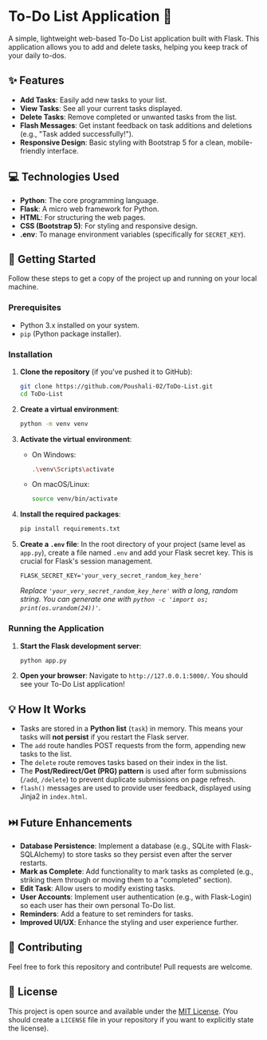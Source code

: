 # To-Do List Application 📝

A simple, lightweight web-based To-Do List application built with Flask. This application allows you to add and delete tasks, helping you keep track of your daily to-dos.

## ✨ Features

  * **Add Tasks**: Easily add new tasks to your list.
  * **View Tasks**: See all your current tasks displayed.
  * **Delete Tasks**: Remove completed or unwanted tasks from the list.
  * **Flash Messages**: Get instant feedback on task additions and deletions (e.g., "Task added successfully\!").
  * **Responsive Design**: Basic styling with Bootstrap 5 for a clean, mobile-friendly interface.

## 💻 Technologies Used

  * **Python**: The core programming language.
  * **Flask**: A micro web framework for Python.
  * **HTML**: For structuring the web pages.
  * **CSS (Bootstrap 5)**: For styling and responsive design.
  * **.env**: To manage environment variables (specifically for `SECRET_KEY`).

## 🚀 Getting Started

Follow these steps to get a copy of the project up and running on your local machine.

### Prerequisites

  * Python 3.x installed on your system.
  * `pip` (Python package installer).

### Installation

1.  **Clone the repository** (if you've pushed it to GitHub):

    ```bash
    git clone https://github.com/Poushali-02/ToDo-List.git
    cd ToDo-List
    ```

2.  **Create a virtual environment**:

    ```bash
    python -m venv venv
    ```

3.  **Activate the virtual environment**:

      * On Windows:
        ```bash
        .\venv\Scripts\activate
        ```
      * On macOS/Linux:
        ```bash
        source venv/bin/activate
        ```

4.  **Install the required packages**:

    ```bash
    pip install requirements.txt
    ```

5.  **Create a `.env` file**:
    In the root directory of your project (same level as `app.py`), create a file named `.env` and add your Flask secret key. This is crucial for Flask's session management.

    ```env
    FLASK_SECRET_KEY='your_very_secret_random_key_here'
    ```

    *Replace `'your_very_secret_random_key_here'` with a long, random string. You can generate one with `python -c 'import os; print(os.urandom(24))'`.*

### Running the Application

1.  **Start the Flask development server**:

    ```bash
    python app.py
    ```

2.  **Open your browser**:
    Navigate to `http://127.0.0.1:5000/`. You should see your To-Do List application\!

## 💡 How It Works

  * Tasks are stored in a **Python list** (`task`) in memory. This means your tasks will **not persist** if you restart the Flask server.
  * The `add` route handles POST requests from the form, appending new tasks to the list.
  * The `delete` route removes tasks based on their index in the list.
  * The **Post/Redirect/Get (PRG) pattern** is used after form submissions (`/add`, `/delete`) to prevent duplicate submissions on page refresh.
  * `flash()` messages are used to provide user feedback, displayed using Jinja2 in `index.html`.

## ⏭️ Future Enhancements

  * **Database Persistence**: Implement a database (e.g., SQLite with Flask-SQLAlchemy) to store tasks so they persist even after the server restarts.
  * **Mark as Complete**: Add functionality to mark tasks as completed (e.g., striking them through or moving them to a "completed" section).
  * **Edit Task**: Allow users to modify existing tasks.
  * **User Accounts**: Implement user authentication (e.g., with Flask-Login) so each user has their own personal To-Do list.
  * **Reminders**: Add a feature to set reminders for tasks.
  * **Improved UI/UX**: Enhance the styling and user experience further.

## 🤝 Contributing

Feel free to fork this repository and contribute\! Pull requests are welcome.

## 📄 License

This project is open source and available under the [MIT License](https://www.google.com/search?q=LICENSE). (You should create a `LICENSE` file in your repository if you want to explicitly state the license).